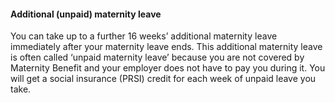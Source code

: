 ####  Additional (unpaid) maternity leave

You can take up to a further 16 weeks’ additional maternity leave immediately
after your maternity leave ends. This additional maternity leave is often
called ‘unpaid maternity leave’ because you are not covered by Maternity
Benefit and your employer does not have to pay you during it. You will get a
social insurance (PRSI) credit for each week of unpaid leave you take.
